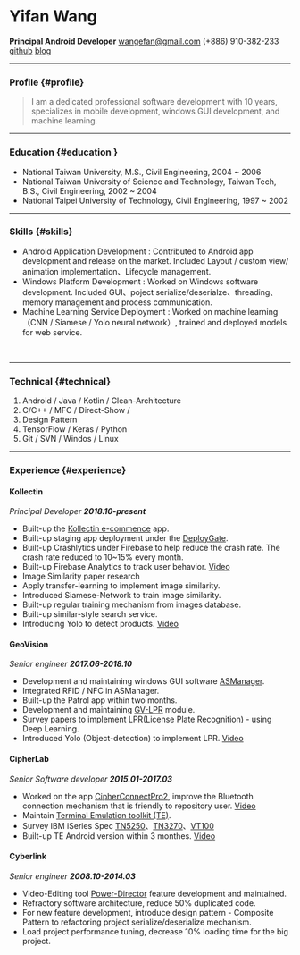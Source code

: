 
# Yifan Wang
__Principal Android Developer__ 
wangefan@gmail.com
(+886) 910-382-233
[github](https://github.com/wangefan)
[blog](https://wang-yi-fan.gitbook.io/wangefan/)
<br/>

------

### Profile {#profile}

>I am a dedicated professional software development with 10 years, specializes in mobile development, windows GUI development, and machine learning.

------
### Education {#education }
* National Taiwan University, M.S., Civil Engineering, 2004 ~ 2006
* National Taiwan University of Science and Technology, Taiwan Tech, B.S., Civil Engineering, 2002 ~ 2004
* National Taipei University of Technology, Civil Engineering, 1997 ~ 2002

------

### Skills {#skills}

* Android Application Development
  : Contributed to Android app development and release on the market. Included Layout / custom view/ animation implementation、Lifecycle management.
* Windows Platform Development
  : Worked on Windows software development. Included GUI、poject serialize/deserialze、threading、memory management and process communication.
* Machine Learning Service Deployment
  : Worked on machine learning（CNN / Siamese / Yolo neural network）, trained and deployed models for web service.
  
<br/>

-------

### Technical {#technical}

1. Android / Java / Kotlin / Clean-Architecture 
2. C/C++ / MFC / Direct-Show / 
3. Design Pattern
4. TensorFlow / Keras / Python
5. Git / SVN / Windos / Linux 

------

### Experience {#experience}

#### Kollectin
*Principal Developer __2018.10-present__*

  * Built-up the [Kollectin e-commence](https://play.google.com/store/apps/details?id=net.lateralview.kollectin) app.
  * Built-up staging app deployment under the [DeployGate](https://deploygate.com/dashboard).
  * Built-up Crashlytics under Firebase to help reduce the crash rate. The crash rate reduced to 10~15% every month.
  * Built-up Firebase Analytics to track user behavior.
  [Video](https://www.youtube.com/watch?v=gh3oxs1AiHw&feature=youtu.be)
  * Image Similarity paper research
  * Apply transfer-learning to implement image similarity.
  * Introduced Siamese-Network to train image similarity.
  * Built-up regular training mechanism from images database.
  * Built-up similar-style search service.
  * Introducing Yolo to detect products.
 [Video](https://www.youtube.com/watch?v=YZpIvG_6Q94)
 
#### GeoVision
*Senior engineer __2017.06-2018.10__*

  * Development and maintaining windows GUI software [ASManager](http://www.geovision.com.tw/product/GV-ASManager%20(Access%20Control)).
  * Integrated RFID / NFC in ASManager.
  * Built-up the Patrol app within two months.
  * Development and maintaining [GV-LPR](http://www.geovision.com.tw/tw/product/GV-LPR) module.
  * Survey papers to implement LPR(License Plate Recognition) - using Deep Learning.
  * Introduced Yolo (Object-detection) to implement LPR.
[Video](https://www.youtube.com/watch?v=MRuW7Vvn6Gw&feature=youtu.be)

#### CipherLab
*Senior Software developer __2015.01-2017.03__*

  * Worked on the app [CipherConnectPro2](https://play.google.com/store/apps/details?id=com.cipherlab.cipherconnectpro2), improve the Bluetooth connection mechanism that is friendly to repository user. 
[Video](https://www.youtube.com/watch?v=9RRoyhm00nE&feature=youtu.be)
  * Maintain [Terminal Emulation toolkit (TE)](https://www.cipherlab.com/zh-tw/product-c57916/Mirror-VT-Emulator.html).
  * Survey IBM iSeries Spec [TN5250](https://mochasoft.dk/tn5250.htm)、[TN3270](https://en.wikipedia.org/wiki/3270_emulator)、[VT100](https://en.wikipedia.org/wiki/VT100)
  * Built-up TE Android version within 3 monthes.
  [Video](https://www.youtube.com/watch?v=A9tEWyjaJ-s&feature=youtu.be)

#### Cyberlink
*Senior engineer __2008.10-2014.03__*

  * Video-Editing tool [Power-Director](https://tw.cyberlink.com/products/video-photo-editor-combo/features_zh_TW.html) feature development and maintained.
  * Refractory software architecture, reduce 50% duplicated code.
  * For new feature development, introduce design pattern - Composite Pattern to refactoring project serialize/deserialize mechanism.
  * Load project performance tuning, decrease 10% loading time for the big project.
